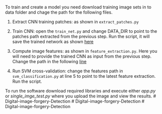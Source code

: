 To train and create a model you need download training image sets in to data folder and chage the path for the following files.

1) Extract CNN training patches: as shown in `extract_patches.py`

2) Train CNN: open the `train_net.py` and change DATA_DIR to point to the patches path extracted from the previous step. Run the script, it will save the trained network as shown [here](https://github.com/pardhu-B-chowdary/Image-Forgery-Detection/blob/main/train_net.py)

3) Compute image features: as shown in `feature_extraction.py`. Here you will need to provide the trained CNN as input from the previous step. Change the path in the following [line](https://github.com/pardhu-B-chowdary/Image-Forgery-Detection/blob/main/feature_extraction.py)

4) Run SVM cross-validation: change the features path in `svm_classification.py` at line 5 to point to the latest feature extraction. Run the script.

To run the software download required libraries and execute either *app.py* or *single_imge_test.py* where you upload the image and view the results.
#   D i g i t a l - i m a g e - f o r g e r y - D e t e c t i o n  
 #   D i g i t a l - i m a g e - f o r g e r y - D e t e c t i o n  
 #   D i g i t a l - i m a g e - f o r g e r y - D e t e c t i o n  
 